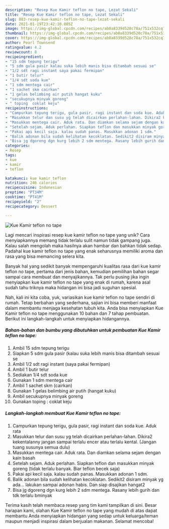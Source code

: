 ```yaml
---
description: "Resep Kue Kamir teflon no tape, Lezat Sekali"
title: "Resep Kue Kamir teflon no tape, Lezat Sekali"
slug: 883-resep-kue-kamir-teflon-no-tape-lezat-sekali
date: 2021-01-19T23:42:10.805Z
image: https://img-global.cpcdn.com/recipes/ab0a8339d528c78a/751x532cq70/kue-kamir-teflon-no-tape-foto-resep-utama.jpg
thumbnail: https://img-global.cpcdn.com/recipes/ab0a8339d528c78a/751x532cq70/kue-kamir-teflon-no-tape-foto-resep-utama.jpg
cover: https://img-global.cpcdn.com/recipes/ab0a8339d528c78a/751x532cq70/kue-kamir-teflon-no-tape-foto-resep-utama.jpg
author: Pearl Townsend
ratingvalue: 4.2
reviewcount: 8
recipeingredient:
- "15 sdm tepung terigu"
- "5 sdm gula pasir kalau suka lebih manis bisa ditambah sesuai se"
- "1/2 sdt ragi instant saya pakai fermipan"
- "1 butir telur"
- "1/4 sdt soda kue"
- "1 sdm mentega cair"
- "1 sachet skm cairkan"
- "1 gelas belimbing air putih hangat kuku"
- "secukupnya minyak goreng"
- " toping  coklat keju"
recipeinstructions:
- "Campurkan tepung terigu, gula pasir, ragi instant dan soda kue. Aduk rata"
- "Masukkan telur dan susu yg telah dicairkan perlahan-lahan. Dikira2 kekentalanny jangan sampai terlalu encer atau terlalu kental. (Jangan tuang susunya semua dulu)"
- "Masukkan mentega cair. Aduk rata. Dan diamkan selama sejam dengan kain basah"
- "Setelah sejam. Aduk perlahan. Siapkan teflon dan masukkan minyak goreng (tidak terlalu banyak. Biar teflon becek saja)"
- "Pakai api kecil saja. kalau sudah panas. Masukkan adonan 1 sdm."
- "Balik adonan bila sudah kelihatan kecoklatan. Sedikit2 disiram minyak yg ada... lakukan sampai adonan habis. Dan siap disajikan hangat2"
- "Bisa jg dgoreng dgn kurg lebih 2 sdm mentega. Rasany lebih gurih dan tdk terlalu bminyak"
categories:
- Resep
tags:
- kue
- kamir
- teflon

katakunci: kue kamir teflon 
nutrition: 246 calories
recipecuisine: Indonesian
preptime: "PT34M"
cooktime: "PT41M"
recipeyield: "2"
recipecategory: Dessert

---
```



![Kue Kamir teflon no tape](https://img-global.cpcdn.com/recipes/ab0a8339d528c78a/751x532cq70/kue-kamir-teflon-no-tape-foto-resep-utama.jpg)

Lagi mencari inspirasi resep kue kamir teflon no tape yang unik? Cara menyiapkannya memang tidak terlalu sulit namun tidak gampang juga. Kalau salah mengolah maka hasilnya akan hambar dan bahkan tidak sedap. Padahal kue kamir teflon no tape yang enak seharusnya memiliki aroma dan rasa yang bisa memancing selera kita.



Banyak hal yang sedikit banyak mempengaruhi kualitas rasa dari kue kamir teflon no tape, pertama dari jenis bahan, kemudian pemilihan bahan segar sampai cara membuat dan menyajikannya. Tak perlu pusing jika ingin menyiapkan kue kamir teflon no tape yang enak di rumah, karena asal sudah tahu triknya maka hidangan ini bisa jadi suguhan spesial.


Nah, kali ini kita coba, yuk, variasikan kue kamir teflon no tape sendiri di rumah. Tetap berbahan yang sederhana, sajian ini bisa memberi manfaat dalam membantu menjaga kesehatan tubuh kita. Anda bisa menyiapkan Kue Kamir teflon no tape menggunakan 10 bahan dan 7 tahap pembuatan. Berikut ini langkah-langkah untuk menyiapkan hidangannya.

<!--inarticleads1-->

##### Bahan-bahan dan bumbu yang dibutuhkan untuk pembuatan Kue Kamir teflon no tape:

1. Ambil 15 sdm tepung terigu
1. Siapkan 5 sdm gula pasir (kalau suka lebih manis bisa ditambah sesuai se
1. Ambil 1/2 sdt ragi instant (saya pakai fermipan)
1. Ambil 1 butir telur
1. Sediakan 1/4 sdt soda kue
1. Gunakan 1 sdm mentega cair
1. Ambil 1 sachet skm (cairkan)
1. Gunakan 1 gelas belimbing air putih (hangat kuku)
1. Ambil secukupnya minyak goreng
1. Gunakan  toping : coklat keju




<!--inarticleads2-->

##### Langkah-langkah membuat Kue Kamir teflon no tape:

1. Campurkan tepung terigu, gula pasir, ragi instant dan soda kue. Aduk rata
1. Masukkan telur dan susu yg telah dicairkan perlahan-lahan. Dikira2 kekentalanny jangan sampai terlalu encer atau terlalu kental. (Jangan tuang susunya semua dulu)
1. Masukkan mentega cair. Aduk rata. Dan diamkan selama sejam dengan kain basah
1. Setelah sejam. Aduk perlahan. Siapkan teflon dan masukkan minyak goreng (tidak terlalu banyak. Biar teflon becek saja)
1. Pakai api kecil saja. kalau sudah panas. Masukkan adonan 1 sdm.
1. Balik adonan bila sudah kelihatan kecoklatan. Sedikit2 disiram minyak yg ada... lakukan sampai adonan habis. Dan siap disajikan hangat2
1. Bisa jg dgoreng dgn kurg lebih 2 sdm mentega. Rasany lebih gurih dan tdk terlalu bminyak




Terima kasih telah membaca resep yang tim kami tampilkan di sini. Besar harapan kami, olahan Kue Kamir teflon no tape yang mudah di atas dapat membantu Anda menyiapkan hidangan yang sedap untuk keluarga/teman maupun menjadi inspirasi dalam berjualan makanan. Selamat mencoba!
